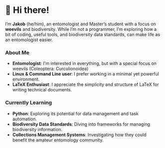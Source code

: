 # 👋 Hi there!

I’m **Jakob** (he/him), an entomologist and Master’s student with a focus on **weevils** and biodiversity. While I’m not a programmer, I’m exploring how a bit of coding, useful tools, and biodiversity data standards, can make life as an entomologist easier.

### About Me
- **Entomologist**: I'm interested in everything, but with a special focus on weevils (Coleoptera: Curculionoidea)
- **Linux & Command Line user**: I prefer working in a minimal yet powerful environment.
- **LaTeX Enthusiast**: I appreciate the simplicity and structure of LaTeX for writing technical documents.

### Currently Learning
- **Python**: Exploring its potential for data management and task automation.
- **Biodiversity Data Standards**: Diving into frameworks for managing biodiversity information.
- **Collections Management Systems**: Investigating how they could benefit the amateur entomology community.


